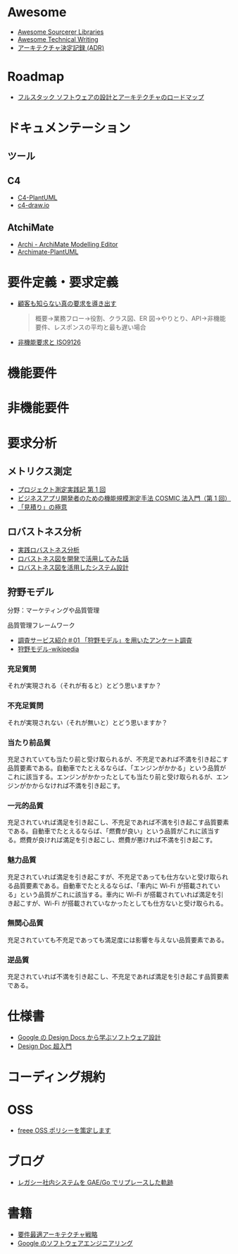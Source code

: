 # Awesome

- [Awesome Sourcerer Libraries](https://github.com/sourcerer-io/awesome-libraries#sourcerer-libraries "Awesome Sourcerer Libraries")
- [Awesome Technical Writing](https://github.com/BolajiAyodeji/awesome-technical-writing#awesome-technical-writing "Awesome Technical Writing")
- [アーキテクチャ決定記録 (ADR)](https://github.com/joelparkerhenderson/architecture-decision-record#architecture-decision-record-adr "アーキテクチャ決定記録 (ADR)")

# Roadmap

- [フルスタック ソフトウェアの設計とアーキテクチャのロードマップ](https://github.com/stemmlerjs/software-design-and-architecture-roadmap#the-full-stack-software-design-and-architecture-roadmap "フルスタック ソフトウェアの設計とアーキテクチャのロードマップ")

# ドキュメンテーション

## ツール

## C4

- [C4-PlantUML](https://github.com/plantuml-stdlib/C4-PlantUML)
- [c4-draw.io](https://github.com/kaminzo/c4-draw.io)

## AtchiMate

- [Archi - ArchiMate Modelling Editor](https://github.com/archimatetool/archi)
- [Archimate-PlantUML](https://github.com/plantuml-stdlib/Archimate-PlantUML?tab=readme-ov-file#archimate-plantuml)

# 要件定義・要求定義

- [顧客も知らない真の要求を導き出す](https://www.ogis-ri.co.jp/otc/hiroba/technical/RequirementsAnalysis/ "顧客も知らない真の要求を導き出す")
  > 概要->業務フロー->役割、クラス図、ER 図->やりとり、API->非機能要件、レスポンスの平均と最も遅い場合
- [非機能要求と ISO9126](https://www.ogis-ri.co.jp/otc/hiroba/technical/JavaPress_ISO9126/ "非機能要求とISO9126")

# 機能要件

# 非機能要件

# 要求分析

## メトリクス測定

- [プロジェクト測定実践記 第 1 回](https://www.ogis-ri.co.jp/otc/hiroba/technical/ProjectAnalysis/ProjectAnalysis01.html)
- [ビジネスアプリ開発者のための機能規模測定手法 COSMIC 法入門（第 1 回）](https://www.ogis-ri.co.jp/otc/hiroba/technical/IntroCOSMIC/IntroCOSMICPart1Jun2010.html)
- [「見積り」の極意](https://www.ogis-ri.co.jp/otc/hiroba/technical/EstimateReview/pdf/EstimateReview.pdf)

## ロバストネス分析

- [実践ロバストネス分析](https://www.ogis-ri.co.jp/otc/hiroba/technical/RobustnessAnalysis/RA1/index.html)
- [ロバストネス図を開発で活用してみた話](https://buildersbox.corp-sansan.com/entry/2022/02/28/110000)
- [ロバストネス図を活用したシステム設計](https://thinkit.co.jp/article/13487)

## 狩野モデル

分野：マーケティングや品質管理

品質管理フレームワーク

- [調査サービス紹介＃01 「狩野モデル」を用いたアンケート調査](https://d2ctam.jp/2021/06/21/post-545/)
- [狩野モデル-wikipedia](https://ja.wikipedia.org/wiki/%E7%8B%A9%E9%87%8E%E3%83%A2%E3%83%87%E3%83%AB)

### 充足質問

それが実現される（それが有ると）とどう思いますか？

### 不充足質問

それが実現されない（それが無いと）とどう思いますか？

### 当たり前品質

充足されていても当たり前と受け取られるが、不充足であれば不満を引き起こす品質要素である。自動車でたとえるならば、「エンジンがかかる」という品質がこれに該当する。エンジンがかかったとしても当たり前と受け取られるが、エンジンがかからなければ不満を引き起こす。

### 一元的品質

充足されていれば満足を引き起こし、不充足であれば不満を引き起こす品質要素である。自動車でたとえるならば、「燃費が良い」という品質がこれに該当する。燃費が良ければ満足を引き起こし、燃費が悪ければ不満を引き起こす。

### 魅力品質

充足されていれば満足を引き起こすが、不充足であっても仕方ないと受け取られる品質要素である。自動車でたとえるならば、「車内に Wi-Fi が搭載されている」という品質がこれに該当する。車内に Wi-Fi が搭載されていれば満足を引き起こすが、Wi-Fi が搭載されていなかったとしても仕方ないと受け取られる。

### 無関心品質

充足されていても不充足であっても満足度には影響を与えない品質要素である。

### 逆品質

充足されていれば不満を引き起こし、不充足であれば満足を引き起こす品質要素である。

# 仕様書

- [Google の Design Docs から学ぶソフトウェア設計](https://qiita.com/yoshii0110/items/32f93e0c8d24cb3207f7)
- [Design Doc 超入門](https://atmarkit.itmedia.co.jp/ait/articles/1606/21/news016.html)

# コーディング規約

# OSS

- [freee OSS ポリシーを策定します](https://developers.freee.co.jp/entry/freee-oss-policy)

# ブログ

- [レガシー社内システムを GAE/Go でリプレースした軌跡](https://technote.qualiarts.jp/article/20)

# 書籍

- [要件最適アーキテクチャ戦略](https://www.amazon.co.jp/-/en/Vaughn-Vernon-ebook/dp/B0BNKN6YF6/ref=sr_1_13?crid=OUY7C88WC4YS&keywords=%E3%83%9E%E3%82%A4%E3%82%AF%E3%83%AD%E3%82%B5%E3%83%BC%E3%83%93%E3%82%B9&qid=1695004057&sprefix=%E3%83%9E%E3%82%A4%E3%82%AF%E3%83%AD%E3%82%B5%E3%83%BC%E3%83%93%E3%82%B9%2Caps%2C249&sr=8-13)
- [Google のソフトウェアエンジニアリング](https://www.oreilly.co.jp/books/9784873119656/)
